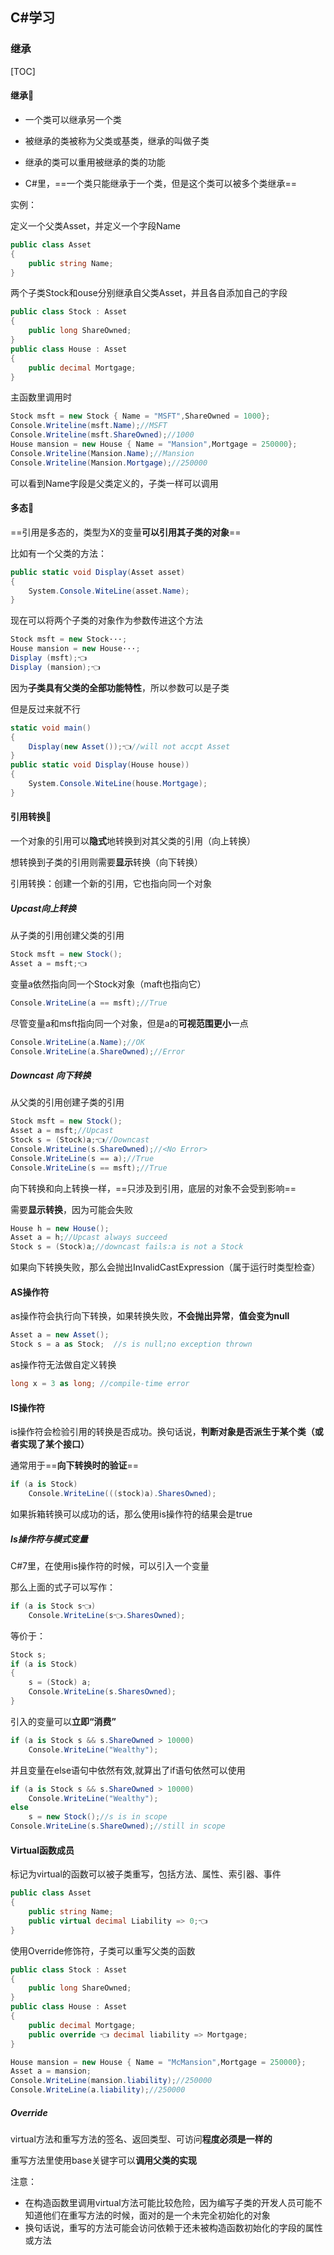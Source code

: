 ## C#学习

### 继承

[TOC]

#### 继承👑

- 一个类可以继承另一个类

- 被继承的类被称为父类或基类，继承的叫做子类

- 继承的类可以重用被继承的类的功能

- C#里，==一个类只能继承于一个类，但是这个类可以被多个类继承==

实例：

定义一个父类Asset，并定义一个字段Name

```csharp
public class Asset
{
    public string Name;
}
```

两个子类Stock和ouse分别继承自父类Asset，并且各自添加自己的字段

```csharp
public class Stock : Asset
{
    public long ShareOwned;
}
public class House : Asset
{
    public decimal Mortgage;
}
```

主函数里调用时

```csharp
Stock msft = new Stock { Name = "MSFT",ShareOwned = 1000};
Console.Writeline(msft.Name);//MSFT
Console.Writeline(msft.ShareOwned);//1000
House mansion = new House { Name = "Mansion",Mortgage = 250000};
Console.Writeline(Mansion.Name);//Mansion
Console.Writeline(Mansion.Mortgage);//250000
```

可以看到Name字段是父类定义的，子类一样可以调用



#### 多态🦋

==引用是多态的，类型为X的变量**可以引用其子类的对象**==

比如有一个父类的方法：

```csharp
public static void Display(Asset asset)
{
    System.Console.WiteLine(asset.Name);
}
```

现在可以将两个子类的对象作为参数传进这个方法

```csharp
Stock msft = new Stock···;
House mansion = new House···;
Display (msft);👈
Display (mansion);👈
```

因为**子类具有父类的全部功能特性**，所以参数可以是子类

但是反过来就不行

```csharp
static void main()
{
    Display(new Asset());👈//will not accpt Asset
}
public static void Display(House house))
{
    System.Console.WiteLine(house.Mortgage);
}
```



#### 引用转换🔄

一个对象的引用可以**隐式**地转换到对其父类的引用（向上转换）

想转换到子类的引用则需要**显示**转换（向下转换）

引用转换：创建一个新的引用，它也指向同一个对象 

##### Upcast向上转换

从子类的引用创建父类的引用

```csharp
Stock msft = new Stock();
Asset a = msft;👈
```

变量a依然指向同一个Stock对象（maft也指向它）

```csharp
Console.WriteLine(a == msft);//True
```

尽管变量a和msft指向同一个对象，但是a的**可视范围更小**一点

```csharp
Console.WriteLine(a.Name);//OK
Console.WriteLine(a.ShareOwned);//Error
```



##### Downcast 向下转换

从父类的引用创建子类的引用

```csharp
Stock msft = new Stock();
Asset a = msft;//Upcast
Stock s = (Stock)a;👈//Downcast
Console.WriteLine(s.ShareOwned);//<No Error>
Console.WriteLine(s == a);//True
Console.WriteLine(s == msft);//True
```

向下转换和向上转换一样，==只涉及到引用，底层的对象不会受到影响==

需要**显示转换**，因为可能会失败

```csharp
House h = new House();
Asset a = h;//Upcast always succeed
Stock s = (Stock)a;//downcast fails:a is not a Stock
```

如果向下转换失败，那么会抛出InvalidCastExpression（属于运行时类型检查）



#### AS操作符 

as操作符会执行向下转换，如果转换失败，**不会抛出异常**，**值会变为null**

```csharp
Asset a = new Asset();
Stock s = a as Stock;  //s is null;no exception thrown
```

as操作符无法做自定义转换

```csharp
long x = 3 as long; //compile-time error
```



#### IS操作符

is操作符会检验引用的转换是否成功。换句话说，**判断对象是否派生于某个类（或者实现了某个接口）**

通常用于==**向下转换时的验证**==

```csharp
if (a is Stock)
    Console.WriteLine(((stock)a).SharesOwned);
```

如果拆箱转换可以成功的话，那么使用is操作符的结果会是true



##### Is操作符与模式变量

C#7里，在使用is操作符的时候，可以引入一个变量

那么上面的式子可以写作：

```csharp
if (a is Stock s👈)
    Console.WriteLine(s👈.SharesOwned);
```

等价于：

```csharp
Stock s;
if (a is Stock)
{
    s = (Stock) a;
    Console.WriteLine(s.SharesOwned); 
}  
```

引入的变量可以**立即“消费”**

```csharp
if (a is Stock s && s.ShareOwned > 10000)
    Console.WriteLine("Wealthy");
```

并且变量在else语句中依然有效,就算出了if语句依然可以使用

```csharp
if (a is Stock s && s.ShareOwned > 10000)
    Console.WriteLine("Wealthy");
else 
    s = new Stock();//s is in scope
Console.WriteLine(s.ShareOwned);//still in scope
```



#### Virtual函数成员

标记为virtual的函数可以被子类重写，包括方法、属性、索引器、事件

```csharp
public class Asset
{
    public string Name;
    public virtual decimal Liability => 0;👈
}
```

使用Override修饰符，子类可以重写父类的函数

```csharp
public class Stock : Asset
{
    public long ShareOwned;
}
public class House : Asset
{
    public decimal Mortgage;
    public override 👈 decimal liability => Mortgage;
}
```

```csharp
House mansion = new House { Name = "McMansion",Mortgage = 250000};
Asset a = mansion;
Console.WriteLine(mansion.liability);//250000
Console.WriteLine(a.liability);//250000
```

##### Override

 virtual方法和重写方法的签名、返回类型、可访问**程度必须是一样的**

重写方法里使用base关键字可以**调用父类的实现**

注意：

- 在构造函数里调用virtual方法可能比较危险，因为编写子类的开发人员可能不知道他们在重写方法的时候，面对的是一个未完全初始化的对象
- 换句话说，重写的方法可能会访问依赖于还未被构造函数初始化的字段的属性或方法